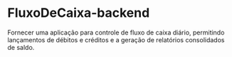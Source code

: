 # FluxoDeCaixa-backend
Fornecer uma aplicação para controle de fluxo de caixa diário, permitindo lançamentos de débitos e créditos e a geração de relatórios consolidados de saldo.
